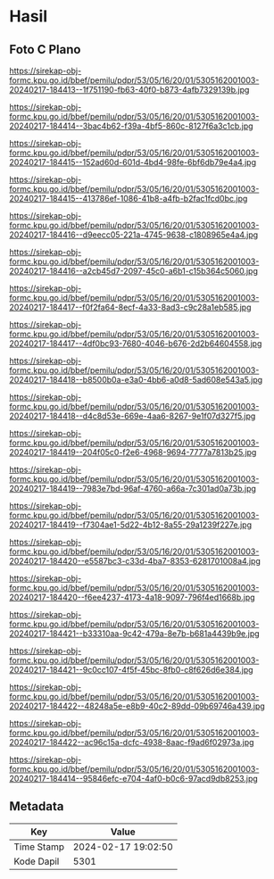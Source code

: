 # Hasil

## Foto C Plano

https://sirekap-obj-formc.kpu.go.id/bbef/pemilu/pdpr/53/05/16/20/01/5305162001003-20240217-184413--1f751190-fb63-40f0-b873-4afb7329139b.jpg

https://sirekap-obj-formc.kpu.go.id/bbef/pemilu/pdpr/53/05/16/20/01/5305162001003-20240217-184414--3bac4b62-f39a-4bf5-860c-8127f6a3c1cb.jpg

https://sirekap-obj-formc.kpu.go.id/bbef/pemilu/pdpr/53/05/16/20/01/5305162001003-20240217-184415--152ad60d-601d-4bd4-98fe-6bf6db79e4a4.jpg

https://sirekap-obj-formc.kpu.go.id/bbef/pemilu/pdpr/53/05/16/20/01/5305162001003-20240217-184415--413786ef-1086-41b8-a4fb-b2fac1fcd0bc.jpg

https://sirekap-obj-formc.kpu.go.id/bbef/pemilu/pdpr/53/05/16/20/01/5305162001003-20240217-184416--d9eecc05-221a-4745-9638-c1808965e4a4.jpg

https://sirekap-obj-formc.kpu.go.id/bbef/pemilu/pdpr/53/05/16/20/01/5305162001003-20240217-184416--a2cb45d7-2097-45c0-a6b1-c15b364c5060.jpg

https://sirekap-obj-formc.kpu.go.id/bbef/pemilu/pdpr/53/05/16/20/01/5305162001003-20240217-184417--f0f2fa64-8ecf-4a33-8ad3-c9c28a1eb585.jpg

https://sirekap-obj-formc.kpu.go.id/bbef/pemilu/pdpr/53/05/16/20/01/5305162001003-20240217-184417--4df0bc93-7680-4046-b676-2d2b64604558.jpg

https://sirekap-obj-formc.kpu.go.id/bbef/pemilu/pdpr/53/05/16/20/01/5305162001003-20240217-184418--b8500b0a-e3a0-4bb6-a0d8-5ad608e543a5.jpg

https://sirekap-obj-formc.kpu.go.id/bbef/pemilu/pdpr/53/05/16/20/01/5305162001003-20240217-184418--d4c8d53e-669e-4aa6-8267-9e1f07d327f5.jpg

https://sirekap-obj-formc.kpu.go.id/bbef/pemilu/pdpr/53/05/16/20/01/5305162001003-20240217-184419--204f05c0-f2e6-4968-9694-7777a7813b25.jpg

https://sirekap-obj-formc.kpu.go.id/bbef/pemilu/pdpr/53/05/16/20/01/5305162001003-20240217-184419--7983e7bd-96af-4760-a66a-7c301ad0a73b.jpg

https://sirekap-obj-formc.kpu.go.id/bbef/pemilu/pdpr/53/05/16/20/01/5305162001003-20240217-184419--f7304ae1-5d22-4b12-8a55-29a1239f227e.jpg

https://sirekap-obj-formc.kpu.go.id/bbef/pemilu/pdpr/53/05/16/20/01/5305162001003-20240217-184420--e5587bc3-c33d-4ba7-8353-6281701008a4.jpg

https://sirekap-obj-formc.kpu.go.id/bbef/pemilu/pdpr/53/05/16/20/01/5305162001003-20240217-184420--f6ee4237-4173-4a18-9097-796f4ed1668b.jpg

https://sirekap-obj-formc.kpu.go.id/bbef/pemilu/pdpr/53/05/16/20/01/5305162001003-20240217-184421--b33310aa-9c42-479a-8e7b-b681a4439b9e.jpg

https://sirekap-obj-formc.kpu.go.id/bbef/pemilu/pdpr/53/05/16/20/01/5305162001003-20240217-184421--9c0cc107-4f5f-45bc-8fb0-c8f626d6e384.jpg

https://sirekap-obj-formc.kpu.go.id/bbef/pemilu/pdpr/53/05/16/20/01/5305162001003-20240217-184422--48248a5e-e8b9-40c2-89dd-09b69746a439.jpg

https://sirekap-obj-formc.kpu.go.id/bbef/pemilu/pdpr/53/05/16/20/01/5305162001003-20240217-184422--ac96c15a-dcfc-4938-8aac-f9ad6f02973a.jpg

https://sirekap-obj-formc.kpu.go.id/bbef/pemilu/pdpr/53/05/16/20/01/5305162001003-20240217-184414--95846efc-e704-4af0-b0c6-97acd9db8253.jpg


## Metadata

| Key        | Value               |
| ---------- | ------------------- |
| Time Stamp | 2024-02-17 19:02:50 |
| Kode Dapil | 5301                |




